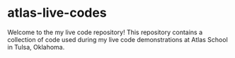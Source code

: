# atlas-live-codes

Welcome to the my live code repository! This repository contains a collection of code used during my live code demonstrations at Atlas School in Tulsa, Oklahoma.